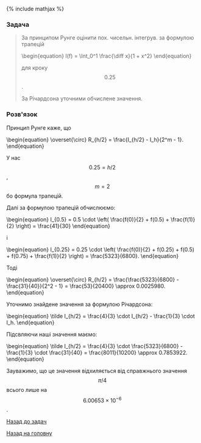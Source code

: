 {% include mathjax %}

### Задача

> За принципом Рунге оцінити пох. чисельн. інтегрув. за формулою трапецій 
> 
> \begin{equation}
> I(f) = \Int_0^1 \frac{\diff x}{1 + x^2}
> \end{equation}
>
> для кроку $$0.25$$.
>
> За Річардсона уточними обчислене значення.

### Розв'язок

Принцип Рунге каже, що 

\begin{equation}
	\overset{\circ} R_{h/2} = \frac{I_{h/2} - I_h}{2^m - 1}.
\end{equation}

У нас $$0.25 = h/2$$, $$m = 2$$ бо формула трапецій.

Далі за формулою трапецій обчислюємо:

\begin{equation}
	I_{0.5} = 0.5 \cdot \left( \frac{f(0)}{2} + f(0.5) + \frac{f(1)}{2} \right) = \frac{41}{30}
\end{equation}

і

\begin{equation}
	I_{0.25} = 0.25 \cdot \left( \frac{f(0)}{2} + f(0.25) + f(0.5) + f(0.75) + \frac{f(1)}{2} \right) = \frac{5323}{6800}.
\end{equation}

Тоді

\begin{equation}
	\overset{\circ} R_{h/2} = \frac{\frac{5323}{6800} - \frac{31}{40}}{2^2 - 1} = \frac{53}{20400} \approx 0.0025980.
\end{equation}

Уточнимо знайдене значення за формулою Річардсона:

\begin{equation}
	\tilde I_{h/2} = \frac{4}{3} \cdot I_{h/2} - \frac{1}{3} \cdot I_h.
\end{equation}

Підсвляючи наші значення маємо:

\begin{equation}
	\tilde I_{h/2} = \frac{4}{3} \cdot \frac{5323}{6800} - \frac{1}{3} \cdot \frac{31}{40} = \frac{8011}{10200} \approx 0.7853922.
\end{equation}

Зауважимо, що це значення відхиляється від справжнього значення $$\pi / 4$$ всього лише на $$6.00653 \times 10^{-6}$$.

[Назад до задач](README.md)

[Назад на головну](../README.md)
